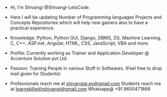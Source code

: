 - Hi, I’m Shivangi @Shivangi-LetsCode.
- Here I will be updating Number of Programming languages Projects and Concepts Repositories which will help new gainers also to have a practical experience.
- Knowledge: Python, Python GUI, Django, DBMS, DS, Machine Learning, C, C++, ASP.net, Angular, HTML, CSS, JavaScript, VBA and more.
- Profile: Currently working as Trainer and Application Developer @ Accenture Solution pvt Ltd.
- Passion: Training People in various Stuff in Softwares. (Feel free to drop mail given for Students)

- Professionals reach me at shivangiai.py@gmail.com
  Students reach me at learnskillwithshivangi@gmail.com
  Whatsapp@ +91 9650471866

<!---
Shivangi-LetsCode/Shivangi-LetsCode is a ✨ special ✨ repository because its `README.md` (this file) appears on your GitHub profile.
You can click the Preview link to take a look at your changes.
--->
